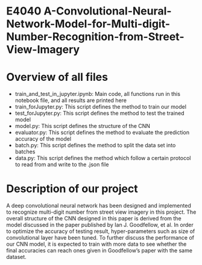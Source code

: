 # E4040 A-Convolutional-Neural-Network-Model-for-Multi-digit-Number-Recognition-from-Street-View-Imagery

# Overview of all files
- train_and_test_in_jupyter.ipynb: Main code, all functions run in this notebook file, and all results are printed here
-  train_forJupyter.py: This script defines the method to train our model
- test_forJupyter.py: This script defines the method to test the trained model
- model.py: This script defines the structure of the CNN
- evaluator.py: This script defines the method to evaluate the prediction accuracy of the model
- batch.py: This script defines the method to split the data set into batches
- data.py: This script defines the method which follow a certain protocol to read from and write to the .json file

# Description of our project
A deep convolutional neural network has been designed and implemented to recognize multi-digit number from street view imagery in this project. The overall structure of the CNN designed in this paper is derived from the model discussed in the paper published by Ian J. Goodfellow, et al. In order to optimize the accuracy of testing result, hyper-parameters such as size of convolutional layer have been tuned.  To further discuss the performance of our CNN model, it is expected to train with more data to see whether the final accuracies can reach ones given in Goodfellow’s paper with the same dataset.

